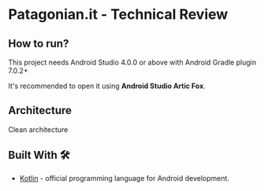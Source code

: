 # Patagonian.it - Technical Review

## How to run?
This project needs Android Studio 4.0.0 or above with Android Gradle plugin 7.0.2+

It's recommended to open it using <B>Android Studio Artic Fox</B>.

## Architecture
Clean architecture

## Built With 🛠
* [Kotlin](https://kotlinlang.org/) - official programming language for Android development.
